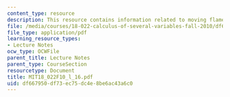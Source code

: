 ```yaml
---
content_type: resource
description: This resource contains information related to moving flames.
file: /media/courses/18-022-calculus-of-several-variables-fall-2010/df667950df73ec75dc4e8be6ac43a6c0_MIT18_022F10_l_16.pdf
file_type: application/pdf
learning_resource_types:
- Lecture Notes
ocw_type: OCWFile
parent_title: Lecture Notes
parent_type: CourseSection
resourcetype: Document
title: MIT18_022F10_l_16.pdf
uid: df667950-df73-ec75-dc4e-8be6ac43a6c0
---
```

